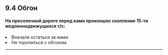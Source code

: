 ## 9.4 Обгон

#### На проселочной дороге перед вами произошло скопление 15-ти медленнодвижущихся т/с:
<li>Вначале остаться за ними.</li>
<li>Не торопиться с обгоном.</li>

---
